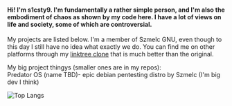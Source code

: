 #### Hi! I'm s1csty9. I'm fundamentally a rather simple person, and I'm also the embodiment of chaos as shown by my code here. I have a lot of views on life and society, some of which are controversial. 
My projects are listed below. I'm a member of Szmelc GNU, even though to this day I still have no idea what exactly we do. You can find me on other platforms through my [linktree clone](https://s1csty9.github.io/links.html) that is much better than the original.

My big project thingys (smaller ones are in my repos):\
Predator OS (name TBD)- epic debian pentesting distro by Szmelc (I'm big dev I think)

![Top Langs](https://github-readme-stats.vercel.app/api/top-langs/?username=s1csty9&layout=compact&theme=dark)
